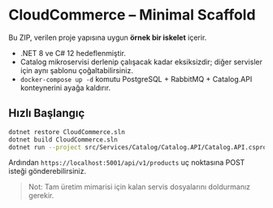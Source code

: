 
# CloudCommerce – Minimal Scaffold

Bu ZIP, verilen proje yapısına uygun **örnek bir iskelet** içerir. 
- .NET 8 ve C# 12 hedeflenmiştir.
- Catalog mikroservisi derlenip çalışacak kadar eksiksizdir; diğer servisler için aynı şablonu çoğaltabilirsiniz.
- `docker-compose up -d` komutu PostgreSQL + RabbitMQ + Catalog.API konteynerini ayağa kaldırır.

## Hızlı Başlangıç

```bash
dotnet restore CloudCommerce.sln
dotnet build CloudCommerce.sln
dotnet run --project src/Services/Catalog/Catalog.API/Catalog.API.csproj
```

Ardından `https://localhost:5001/api/v1/products` uç noktasına POST isteği gönderebilirsiniz.

> Not: Tam üretim mimarisi için kalan servis dosyalarını doldurmanız gerekir.
